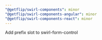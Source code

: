 ```yaml
---
"@getflip/swirl-components": minor
"@getflip/swirl-components-angular": minor
"@getflip/swirl-components-react": minor
---
```


Add prefix slot to swirl-form-control
